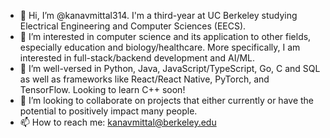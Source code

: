 - 👋 Hi, I’m @kanavmittal314. I'm a third-year at UC Berkeley studying Electrical Engineering and Computer Sciences (EECS).
- 👀 I’m interested in computer science and its application to other fields, especially education and biology/healthcare. More specifically, I am interested in full-stack/backend development and AI/ML. 
- 🌱 I’m well-versed in Python, Java, JavaScript/TypeScript, Go, C and SQL as well as frameworks like React/React Native, PyTorch, and TensorFlow. Looking to learn C++ soon!
- 💞️ I’m looking to collaborate on projects that either currently or have the potential to positively impact many people.
- 📫 How to reach me: kanavmittal@berkeley.edu

<!---
kanavmittal314/kanavmittal314 is a ✨ special ✨ repository because its `README.md` (this file) appears on your GitHub profile.
You can click the Preview link to take a look at your changes.
--->
